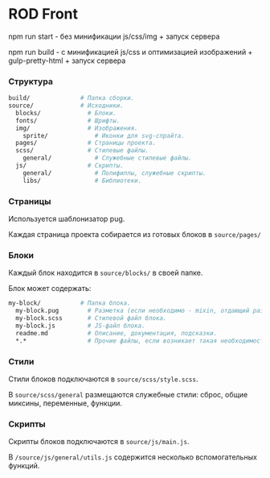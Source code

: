 # ROD Front

npm run start - без минификации js/css/img + запуск сервера

npm run build - с минификацией js/css и оптимизацией изображений  + gulp-pretty-html + запуск сервера

### Структура

```bash
build/              # Папка сборки.
source/             # Исходники.
  blocks/             # Блоки.
  fonts/              # Шрифты.
  img/                # Изображения.
    sprite/             # Иконки для svg-спрайта.
  pages/              # Страницы проекта.
  scss/               # Стилевые файлы.
    general/            # Служебные стилевые файлы.
  js/                 # Скрипты.
    general/            # Полифиллы, служебные скрипты.
    libs/               # Библиотеки.
```

### Страницы

Используется шаблонизатор pug.

Каждая страница проекта собирается из готовых блоков в `source/pages/`

### Блоки

Каждый блок находится в `source/blocks/` в своей папке.

Блок может содержать:

```bash
my-block/           # Папка блока.
  my-block.pug        # Разметка (если необходимо - mixin, отдающий разметку блока).
  my-block.scss       # Стилевой файл блока.
  my-block.js         # JS-файл блока.
  readme.md           # Описание, документация, подсказки.
  *.*                 # Прочие файлы, если возникает такая необходимость.
```

### Стили

Стили блоков подключаются в `source/scss/style.scss`.

В `source/scss/general` размещаются служебные стили: сброс, общие миксины, переменные, функции.

### Скрипты

Скрипты блоков подключаются в `source/js/main.js`.

В `/source/js/general/utils.js` содержится несколько вспомогательных функций.
